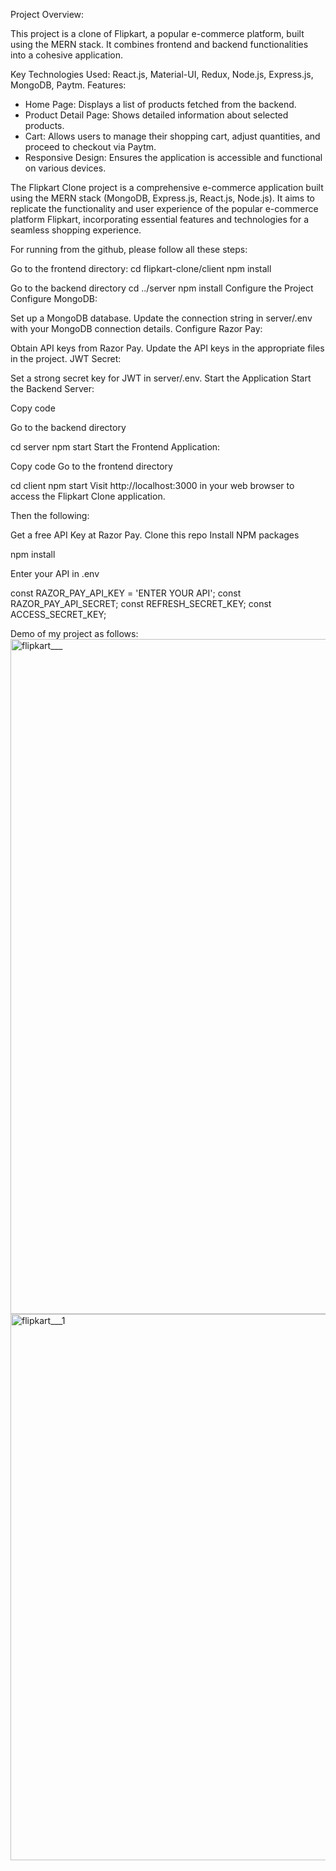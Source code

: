 Project Overview:

This project is a clone of Flipkart, a popular e-commerce platform, built using the MERN stack. It combines frontend and backend functionalities into a cohesive application.

Key Technologies Used:
React.js, Material-UI, Redux, Node.js, Express.js, MongoDB, Paytm. 
Features:

- Home Page: Displays a list of products fetched from the backend.
- Product Detail Page: Shows detailed information about selected products.
- Cart: Allows users to manage their shopping cart, adjust quantities, and proceed to checkout via Paytm.
- Responsive Design: Ensures the application is accessible and functional on various devices.

The Flipkart Clone project is a comprehensive e-commerce application built using the MERN stack (MongoDB, Express.js, React.js, Node.js). It aims to replicate the functionality and user experience of the popular e-commerce platform Flipkart, incorporating essential features and technologies for a seamless shopping experience.

For running from the github, please follow all these steps:

Go to the frontend directory:
cd flipkart-clone/client npm install

Go to the backend directory
cd ../server npm install Configure the Project Configure MongoDB:

Set up a MongoDB database. Update the connection string in server/.env with your MongoDB connection details. Configure Razor Pay:

Obtain API keys from Razor Pay. Update the API keys in the appropriate files in the project. JWT Secret:

Set a strong secret key for JWT in server/.env. Start the Application Start the Backend Server:

Copy code

Go to the backend directory

cd server npm start Start the Frontend Application:

Copy code
Go to the frontend directory

cd client npm start
Visit http://localhost:3000 in your web browser to access the Flipkart Clone application.

Then the following:

Get a free API Key at Razor Pay.
Clone this repo
Install NPM packages

npm install

Enter your API in .env

const RAZOR_PAY_API_KEY = 'ENTER YOUR API';
const RAZOR_PAY_API_SECRET;
const REFRESH_SECRET_KEY;
const ACCESS_SECRET_KEY;

Demo of my project as follows:
<img width="1920" height="1080" alt="flipkart___" src="https://github.com/user-attachments/assets/693ec0c3-911b-4633-bcb1-740d35ae8d93" />
<img width="1801" height="874" alt="flipkart___1" src="https://github.com/user-attachments/assets/f107190c-45b5-43f9-83d6-2dcde782a0f7" />


